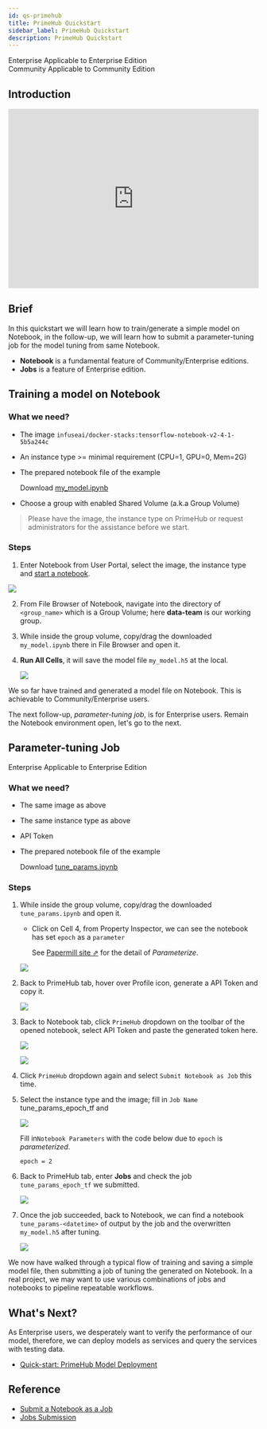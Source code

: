 ```yaml
---
id: qs-primehub
title: PrimeHub Quickstart
sidebar_label: PrimeHub Quickstart
description: PrimeHub Quickstart
---
```


<div class="label-sect">
  <div class="ee-only tooltip">Enterprise
    <span class="tooltiptext">Applicable to Enterprise Edition</span>
  </div>
  <div class="ce-only tooltip">Community
    <span class="tooltiptext">Applicable to Community Edition</span>
  </div>
</div>

## Introduction

<iframe width="100%" height="360" src="https://www.youtube.com/embed/RP8ln3-ry9U" frameborder="0" allow="accelerometer; autoplay; encrypted-media; gyroscope; picture-in-picture" allowfullscreen></iframe>

## Brief

In this quickstart we will learn how to train/generate a simple model on Notebook, in the follow-up, we will learn how to submit a parameter-tuning job for the model tuning from same Notebook.

- **Notebook** is a fundamental feature of Community/Enterprise editions.
- **Jobs** is a feature of Enterprise edition.

## Training a model on Notebook

### What we need?

- The image `infuseai/docker-stacks:tensorflow-notebook-v2-4-1-5b5a244c`
- An instance type >= minimal requirement (CPU=1, GPU=0, Mem=2G)
- The prepared notebook file of the example

  Download [my_model.ipynb](assets/my_model.ipynb)

- Choose a group with enabled Shared Volume (a.k.a Group Volume)

> Please have the image, the instance type on PrimeHub or request administrators for the assistance before we start.

### Steps

1. Enter Notebook from User Portal, select the image, the instance type and [start a notebook](launch-project).

![](assets/qs_notebook.png)

2. From File Browser of Notebook, navigate into the directory of `<group_name>` which is a Group Volume; here **data-team** is our working group.

3. While inside the group volume, copy/drag the downloaded `my_model.ipynb` there in File Browser and open it.

4. **Run All Cells**, it will save the model file `my_model.h5` at the local.

   ![](assets/qs_trained_model.png)

We so far have trained and generated a model file on Notebook. This is achievable to Community/Enterprise users.

The next follow-up, _parameter-tuning job_, is for Enterprise users. Remain the Notebook environment open, let's go to the next.

## Parameter-tuning Job

<div class="label-sect">
  <div class="ee-only tooltip">Enterprise
    <span class="tooltiptext">Applicable to Enterprise Edition</span>
  </div>
</div>

### What we need?

- The same image as above
- The same instance type as above
- API Token
- The prepared notebook file of the example

  Download [tune_params.ipynb](assets/tune_params.ipynb)

### Steps

1. While inside the group volume, copy/drag the downloaded `tune_params.ipynb` and open it.

   - Click on Cell 4, from Property Inspector, we can see the notebook has set `epoch` as a `parameter`

     See [Papermill site &neArr;](https://papermill.readthedocs.io/en/latest/usage-parameterize.html) for the detail of _Parameterize_.

   ![](assets/qs_tune_job_parameter.png)

2. Back to PrimeHub tab, hover over Profile icon, generate a API Token and copy it.

   ![](assets/qs_api_token.png)

3. Back to Notebook tab, click `PrimeHub` dropdown on the toolbar of the opened notebook, select API Token and paste the generated token here.

   ![](assets/qs_primehub_ext.png)

   ![](assets/qs_ext_api_token.png)

4. Click `PrimeHub` dropdown again and select `Submit Notebook as Job` this time.

5. Select the instance type and the image; fill in `Job Name` tune_params_epoch_tf and

   ![](assets/qs_notebook_job.png)

   Fill in`Notebook Parameters` with the code below due to `epoch` is _parameterized_.

   ```
   epoch = 2
   ```

6. Back to PrimeHub tab, enter **Jobs** and check the job `tune_params_epoch_tf` we submitted.

   ![](assets/qs_tune_job_detail.png)

7. Once the job succeeded, back to Notebook, we can find a notebook `tune_params-<datetime>` of output by the job and the overwritten `my_model.h5` after tuning.

   ![](assets/qs_tune_job_output.png)

We now have walked through a typical flow of training and saving a simple model file, then submitting a job of tuning the generated on Notebook. In a real project, we may want to use various combinations of jobs and notebooks to pipeline repeatable workflows.

## What's Next?

As Enterprise users, we desperately want to verify the performance of our model, therefore, we can deploy models as services and query the services with testing data.

- [Quick-start: PrimeHub Model Deployment](qs-primehub-deploy)

## Reference

- [Submit a Notebook as a Job](../notebook-as-job)
- [Jobs Submission](../job-submission-feature)
